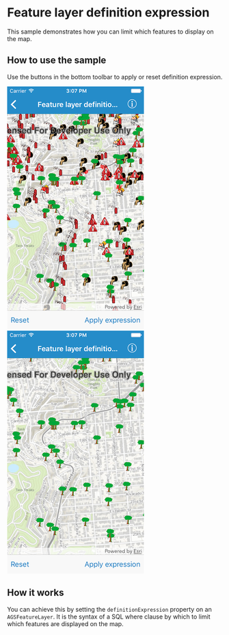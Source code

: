 # Feature layer definition expression

This sample demonstrates how you can limit which features to display on
the map.

## How to use the sample

Use the buttons in the bottom toolbar to apply or reset definition
expression.

![](image1.png) ![](image2.png)

## How it works

You can achieve this by setting the `definitionExpression` property on
an `AGSFeatureLayer`. It is the syntax of a SQL where clause by which to
limit which features are displayed on the map.
